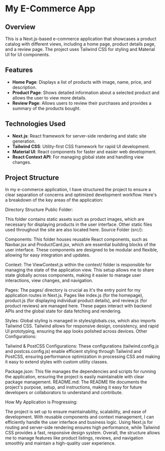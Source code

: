 # My E-Commerce App

## Overview

This is a Next.js-based e-commerce application that showcases a product catalog with different views, including a home page, product details page, and a review page. The project uses Tailwind CSS for styling and Material UI for UI components.

## Features

- **Home Page**: Displays a list of products with image, name, price, and description.
- **Product Page**: Shows detailed information about a selected product and allows the user to view more details.
- **Review Page**: Allows users to review their purchases and provides a summary of the products bought.

## Technologies Used

- **Next.js**: React framework for server-side rendering and static site generation.
- **Tailwind CSS**: Utility-first CSS framework for rapid UI development.
- **Material UI**: React components for faster and easier web development.
- **React Context API**: For managing global state and handling view changes.

## Project Structure
In my e-commerce application, I have structured the project to ensure a clear separation of concerns and optimized development workflow. Here's a breakdown of the key areas of the application:

Directory Structure
Public Folder:

This folder contains static assets such as product images, which are necessary for displaying products in the user interface. Other static files used throughout the site are also located here.
Source Folder (src/):

Components:
This folder houses reusable React components, such as Navbar.jsx and ProductCard.jsx, which are essential building blocks of the user interface. These components are designed to be modular and flexible, allowing for easy integration and updates.

Context:
The ViewContext.js within the context/ folder is responsible for managing the state of the application view. This setup allows me to share state globally across components, making it easier to manage user interactions, view changes, and navigation.

Pages:
The pages/ directory is crucial as it's the entry point for my application routes in Next.js. Pages like index.js (for the homepage), product.js (for displaying individual product details), and review.js (for product reviews) are managed here. These pages interact with backend APIs and the global state for data fetching and rendering.

Styles:
Global styling is managed in styles/globals.css, which also imports Tailwind CSS. Tailwind allows for responsive design, consistency, and rapid UI prototyping, ensuring the app looks polished across devices.
Other Configurations:

Tailwind & PostCSS Configurations:
These configurations (tailwind.config.js and postcss.config.js) enable efficient styling through Tailwind and PostCSS, ensuring performance optimization in processing CSS and making it easy to extend styles with custom utility classes.

Package.json:
This file manages the dependencies and scripts for running the application, ensuring the project is easily maintainable with clear package management.
README.md:
The README file documents the project's purpose, setup, and instructions, making it easy for future developers or collaborators to understand and contribute.

How My Application is Progressing:

The project is set up to ensure maintainability, scalability, and ease of development. With reusable components and context management, I can efficiently handle the user interface and business logic. Using Next.js for routing and server-side rendering ensures high performance, while Tailwind CSS provides a fast, responsive design system. Overall, the structure allows me to manage features like product listings, reviews, and navigation smoothly and maintain a high-quality user experience.